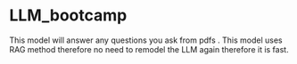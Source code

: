 # LLM_bootcamp
This model will answer any questions you ask from pdfs . This model uses RAG method therefore no need to remodel the LLM again therefore it is fast.
